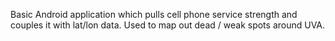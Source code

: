 Basic Android application which pulls cell phone service strength and couples it with lat/lon data. Used to map out dead / weak spots around UVA.
